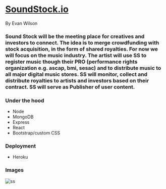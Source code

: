 # [SoundStock.io](soundstock.io)
By Evan Wilson

### Sound Stock will be the meeting place for creatives and investors to connect. The idea is to merge crowdfunding with stock acquisition, in the form of shared royalties. For now we will focus on the music industry. The artist will use SS to register music though their PRO (performance rights organization e.g. ascap, bmi, sesac) and to distribute music to all major digital music stores. SS will monitor, collect and distribute royalties to artists and investors based on their contract. SS will serve as Publisher of user content.

### Under the hood
* Node
* MongoDB
* Express
* React
* Bootstrap/custom CSS

### Deployment
* Heroku

### Images
![ss](/client/soundstock.JPG)